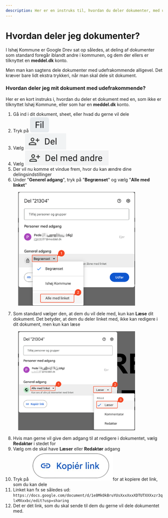 ```yaml
---
description: Her er en instruks til, hvordan du deler dokumenter, med udefrakommende
---
```


# Hvordan deler jeg dokumenter?

I Ishøj Kommune er Google Drev sat op således, at deling af dokumenter som standard foregår iblandt andre i kommunen, og dem der ellers er tilknyttet en **meddel.dk** konto.

Men man kan sagtens dele dokumenter med udefrakommende alligevel. Det kræver bare lidt ekstra trykkeri, når man skal dele sit dokument.



### Hvordan deler jeg mit dokument med udefrakommende?

Her er en kort instruks i, hvordan du deler et dokument med en, som ikke er tilknyttet Ishøj Kommune, eller som har en **meddel.dk** konto.

1. Gå ind i dit dokument, sheet, eller hvad du gerne vil dele
2. Tryk på <img src="../../../.gitbook/assets/image (14).png" alt="" data-size="line">&#x20;
3. Vælg <img src="../../../.gitbook/assets/image (1) (1) (1).png" alt="" data-size="line">
4. Vælg <img src="../../../.gitbook/assets/image (2) (1) (1).png" alt="" data-size="line">
5. Der vil nu komme et vindue frem, hvor du kan ændre dine delingsindstillinger
6. Under "**Generel adgang**", tryk på "**Begrænset**" og vælg "**Alle med linket**"

<figure><img src="../../../.gitbook/assets/image (37).png" alt="" width="375"><figcaption></figcaption></figure>

7. Som standard vælger den, at dem du vil dele med, kun kan **Læse** dit dokument. Det betyder, at dem du deler linket med, ikke kan redigere i dit dokument, men kun kan læse

<figure><img src="../../../.gitbook/assets/image (38).png" alt="" width="375"><figcaption></figcaption></figure>

8. Hvis man gerne vil give dem adgang til at redigere i dokumentet, vælg **Redaktør** i stedet for
9. Vælg om de skal have **Læser** eller **Redaktør** adgang
10. Tryk på <img src="../../../.gitbook/assets/image-removebg-preview.png" alt="" data-size="line">for at kopiere det link, som du kan dele
11. Linket kan fx se således ud:\
    `https://docs.google.com/document/d/1e8MkOkBruYUsXxxXxxXDTUTXXXxzr3qlxMXxxbc/edit?usp=sharing`
12. Det er dét link, som du skal sende til dem du gerne vil dele dokumentet med.
